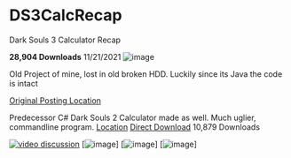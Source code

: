# DS3CalcRecap
Dark Souls 3 Calculator Recap

**28,904 Downloads** 11/21/2021
![image](https://i.imgur.com/AAQErd6.png)



Old Project of mine, lost in old broken HDD.
Luckily since its Java the code is intact

[Original Posting Location](https://darksouls3.wiki.fextralife.com/Build+Calculator)


Predecessor C# Dark Souls 2 Calculator made as well. Much uglier, commandline program.
[Location](https://darksouls2.wiki.fextralife.com/Stat+Calculators)
[Direct Download](https://www.mediafire.com/file/s950b725u8vnain/Portalz_DS2_SoulCalc_1.2.exe/file)
10,879 Downloads

[![video discussion](https://github.com/MatthewHoque/DS3CalcRecap/blob/main/ReadMeSources/YTLink.png)](https://youtu.be/rCv-Rt_5bC4?t=323)
[![image](https://github.com/MatthewHoque/DS3CalcRecap/blob/main/ReadMeSources/1.png)]
[![image](https://github.com/MatthewHoque/DS3CalcRecap/blob/main/ReadMeSources/3.png)]
[![image](https://github.com/MatthewHoque/DS3CalcRecap/blob/main/ReadMeSources/2.png)]
